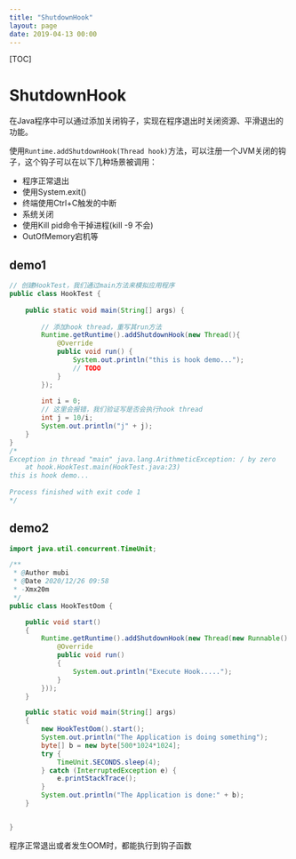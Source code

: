 ```yaml
---
title: "ShutdownHook"
layout: page
date: 2019-04-13 00:00
---
```


[TOC]

# ShutdownHook

在Java程序中可以通过添加关闭钩子，实现在程序退出时关闭资源、平滑退出的功能。

使用`Runtime.addShutdownHook(Thread hook)`方法，可以注册一个JVM关闭的钩子，这个钩子可以在以下几种场景被调用：

* 程序正常退出
* 使用System.exit()
* 终端使用Ctrl+C触发的中断
* 系统关闭
* 使用Kill pid命令干掉进程(kill -9 不会)
* OutOfMemory宕机等

## demo1

```java
// 创建HookTest，我们通过main方法来模拟应用程序
public class HookTest {
 
    public static void main(String[] args) {
 
        // 添加hook thread，重写其run方法
        Runtime.getRuntime().addShutdownHook(new Thread(){
            @Override
            public void run() {
                System.out.println("this is hook demo...");
                // TODO
            }
        });
 
        int i = 0;
        // 这里会报错，我们验证写是否会执行hook thread
        int j = 10/i;
        System.out.println("j" + j);
    }
}
/*
Exception in thread "main" java.lang.ArithmeticException: / by zero
	at hook.HookTest.main(HookTest.java:23)
this is hook demo...
 
Process finished with exit code 1
*/
```

## demo2

```java
import java.util.concurrent.TimeUnit;

/**
 * @Author mubi
 * @Date 2020/12/26 09:58
 * -Xmx20m
 */
public class HookTestOom {

    public void start()
    {
        Runtime.getRuntime().addShutdownHook(new Thread(new Runnable() {
            @Override
            public void run()
            {
                System.out.println("Execute Hook.....");
            }
        }));
    }

    public static void main(String[] args)
    {
        new HookTestOom().start();
        System.out.println("The Application is doing something");
        byte[] b = new byte[500*1024*1024];
        try {
            TimeUnit.SECONDS.sleep(4);
        } catch (InterruptedException e) {
            e.printStackTrace();
        }
        System.out.println("The Application is done:" + b);
    }


}
```

程序正常退出或者发生OOM时，都能执行到钩子函数
